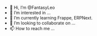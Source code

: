 - 👋 Hi, I’m @FantasyLeo
- 👀 I’m interested in ...
- 🌱 I’m currently learning Frappe, ERPNext.
- 💞️ I’m looking to collaborate on ...
- 📫 How to reach me ...

<!---
FantasyLeo/FantasyLeo is a ✨ special ✨ repository because its `README.md` (this file) appears on your GitHub profile.
You can click the Preview link to take a look at your changes.
--->
